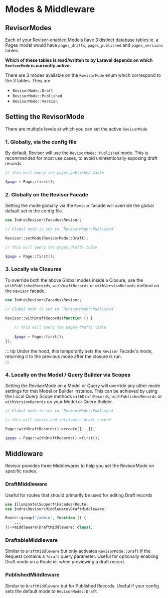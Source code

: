 # Modes & Middleware

## RevisorModes

Each of your Revisor-enabled Models have 3 distinct database tables ie. a Pages model would have
`pages_drafts`, `pages_published` and `pages_versions` tables.

**Which of these tables is read/written to by Laravel depends on which `RevisorMode` is currently active.**

There are 3 modes available on the `RevisorMode` enum which correspond to the 3 tables. They are

- `RevisorMode::Draft`
- `RevisorMode::Published`
- `RevisorMode::Version`

## Setting the RevisorMode

There are multiple levels at which you can set the active `RevisorMode`

### 1. Globally, via the config file

By default, Revisor will use the `RevisorMode::Published` mode. This is recommended for most use cases, to avoid
unintentionally exposing draft records.

```php
// this will query the pages_published table

$page = Page::first(); 
```

### 2. Globally on the Revisor Facade

Setting the mode globally via the `Revisor` facade will override the global default set in the config file.

```php
use Indra\Revisor\Facades\Revisor;

// Global mode is set to `RevisorMode::Published`

Revisor::setMode(RevisorMode::Draft);

// this will query the pages_drafts table

$page = Page::first();
```

### 3. Locally via Closures

To override both the above Global modes inside a Closure, use the `withPublishedRecords`, `withDraftRecords` or
`withVersionRecords` method on the `Revisor` facade.

```php
use Indra\Revisor\Facades\Revisor;

// Global mode is set to `RevisorMode::Published`

Revisor::withDraftRecords(function () {
    
    // this will query the pages_drafts table
    
    $page = Page::first(); 
});
```

::: tip
Under the hood, this temporarily sets the `Revisor` Facade's mode, returning it to the previous mode after the closure
is run.   
:::

### 4. Locally on the Model / Query Builder via Scopes

Setting the RevisorMode on a Model or Query will override any other mode settings for that Model or
Builder instance. This can be achieved by using the Local Query Scope methods `withDraftRecords`,
`withPublishedRecords` or `withVersionRecords` on your Model or Query Builder.

```php
// Global mode is set to `RevisorMode::Published`

// this will create and retrieve a draft record

Page::withDraftRecords()->create([...]);

$page = Page::withDraftRecords()->first(); 
```

## Middleware

Revisor provides three Middlewares to help you set the RevisorMode on specific routes.

### DraftMiddleware

Useful for routes that should primarily be used for editing Draft records

```php
use Illuminate\Support\Facades\Route;
use Indra\Revisor\Middleware\DraftMiddleware;

Route::group('/admin', function () {
    ...
})->middleware(DraftMiddleware::class);
```

### DraftableMiddleware

Similar to `DraftMiddleware` but only activates `RevisorMode::Draft` if the Request contains a `?draft` query parameter.
Useful for optionally enabling Draft mode on a Route ie. when previewing a draft record.

### PublishedMiddleware

Similar to `DraftMiddleware` but for Published Records. Useful if your config sets the default mode to
`RevisorMode::Draft`  



